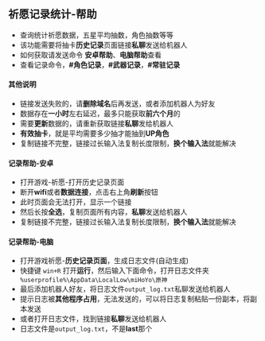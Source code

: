 ## 祈愿记录统计-帮助
- 查询统计祈愿数据，五星平均抽数，角色抽数等等
- 该功能需要将抽卡**历史记录**页面链接**私聊**发送给机器人
- 如何获取请发送命令 **安卓帮助**、**电脑帮助**查看
- 查看记录命令，**#角色记录**，**#武器记录**，**#常驻记录**

#### 其他说明
- 链接发送失败的，请**删除域名**后再发送，或者添加机器人为好友
- 数据存在**一小时**左右延迟，最多只能获取**前六个月**的
- 需要**更新**数据的，请重新获取链接**私聊**发给机器人
- **有效抽卡**，就是平均需要多少抽才能抽到**UP角色**
- 复制链接不完整，链接过长输入法复制长度限制，**换个输入法**就能解决

#### 记录帮助-安卓
- 打开游戏-祈愿-打开历史记录页面
- 断开**wifi**或者**数据连接**，点击右上角**刷新**按钮
- 此时页面会无法打开，显示一个链接
- 然后长按**全选**，复制页面所有内容，**私聊**发送给机器人
- 复制链接不完整，链接过长输入法复制长度限制，**换个输入法**就能解决

#### 记录帮助-电脑
- 打开游戏祈愿-**历史记录页面**，生成日志文件(自动生成)
- 快捷键 `win+R` 打开**运行**，然后输入下面命令，打开日志文件夹
`%userprofile%\AppData\LocalLow\miHoYo\原神`
- 最后添加机器人好友，将日志文件`output_log.txt`私聊发送给机器人
- 提示日志被**其他程序占用**，无法发送的，可以将日志复制粘贴一份副本，将副本发送
- 或者打开日志文件，找到链接**私聊**发送给机器人
- 日志文件是`output_log.txt`，不是**last**那个
